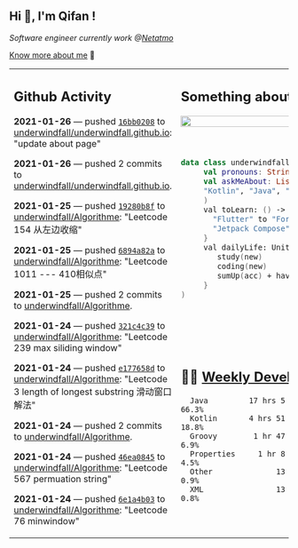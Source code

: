 <h2> Hi 👋, I'm Qifan ! </h2>
<p><em>Software engineer currently work @<a href="https://www.netatmo.com">Netatmo</a>
</em></p><p><a href="https://qifanyang.com/resume" target="_blank"> Know more about me</a> 🔭</p>
<table><tr><td valign="top" rowspan="2">

 ## Github Activity
 <!-- githubActivity starts -->
  **2021-01-26** — pushed [`16bb0208`](https://api.github.com/repos/underwindfall/underwindfall.github.io/commits/16bb02087ec0546f92589b9412ddea775f42e637) to [underwindfall/underwindfall.github.io](https://api.github.com/repos/underwindfall/underwindfall.github.io): "update about page"

  **2021-01-26** — pushed 2 commits to [underwindfall/underwindfall.github.io](https://api.github.com/repos/underwindfall/underwindfall.github.io).

  **2021-01-25** — pushed [`19280b8f`](https://api.github.com/repos/underwindfall/Algorithme/commits/19280b8fb6ccf81b6d61270bf9085d08d45490e8) to [underwindfall/Algorithme](https://api.github.com/repos/underwindfall/Algorithme): "Leetcode 154 从左边收缩"

  **2021-01-25** — pushed [`6894a82a`](https://api.github.com/repos/underwindfall/Algorithme/commits/6894a82a76f375f80490feaba67bfe10b3148b24) to [underwindfall/Algorithme](https://api.github.com/repos/underwindfall/Algorithme): "Leetcode 1011 --- 410相似点"

  **2021-01-25** — pushed 2 commits to [underwindfall/Algorithme](https://api.github.com/repos/underwindfall/Algorithme).

  **2021-01-24** — pushed [`321c4c39`](https://api.github.com/repos/underwindfall/Algorithme/commits/321c4c39239441c4eeb084940e4b3304cc3844e2) to [underwindfall/Algorithme](https://api.github.com/repos/underwindfall/Algorithme): "Leetcode 239 max siliding window"

  **2021-01-24** — pushed [`e177658d`](https://api.github.com/repos/underwindfall/Algorithme/commits/e177658d2dbe05c1782cc09010734aeac05fa24f) to [underwindfall/Algorithme](https://api.github.com/repos/underwindfall/Algorithme): "Leetcode 3 length of longest substring 滑动窗口解法"

  **2021-01-24** — pushed 2 commits to [underwindfall/Algorithme](https://api.github.com/repos/underwindfall/Algorithme).

  **2021-01-24** — pushed [`46ea0845`](https://api.github.com/repos/underwindfall/Algorithme/commits/46ea0845c612832204fdf7b703983ac5a5dc78dc) to [underwindfall/Algorithme](https://api.github.com/repos/underwindfall/Algorithme): "Leetcode 567 permuation string"

  **2021-01-24** — pushed [`6e1a4b03`](https://api.github.com/repos/underwindfall/Algorithme/commits/6e1a4b0306b8e4c3493ba19dc878fa7a538d7b85) to [underwindfall/Algorithme](https://api.github.com/repos/underwindfall/Algorithme): "Leetcode 76 minwindow"
 <!-- githubActivity ends -->
 </td><td valign="top">

 ## Something about me
 <!-- profile starts -->
 <a href="https://github.com/underwindfall" width="100%">
  <img src="https://github-readme-stats.vercel.app/api?username=underwindfall&show_icons=true&icon_color=805AD5&text_color=718096&bg_color=ffffff00&hide_title=true&include_all_commits=true&count_private=true&hide_border=true" width="100%"/>
 </a>
 <br/>
 <br/>
 <br/>
 
 ```kotlin
 data class underwindfall(
      val pronouns: String = "he|him",
      val askMeAbout: List<String> = listOf(
      "Kotlin", "Java", "Dart","Javascript", "Typescript"
      )
      val toLearn: () -> Unit = {
        "Flutter" to "For Fun",
        "Jetpack Compose" to "Future"
      }
      val dailyLife: Unit = (0..end).reduce { acc, new ->	
         study(new)	
         coding(new)	
         sumUp(acc) + haveFun(new)	
      }
 )
 ```
 <!-- profile ends -->
 </td></tr><tr><td valign="top">

 ## 🏊‍♂️ <a href="https://gist.github.com/underwindfall/377ee88ba1fabd1e93516e48ca9c61eb" target="_blank">Weekly Development Breakdown</a>
  <!-- codeTime starts -->
  ```text
    Java         17 hrs 5 mins  ■■■■■■■■■■■■■■■■■■■▥□□□□  66.3%
    Kotlin       4 hrs 51 mins  ■■■■■■■■□□□□□□□□□□□□□□□□  18.8%
    Groovy        1 hr 47 mins  ■■■■■◱□□□□□□□□□□□□□□□□□□   6.9%
    Properties     1 hr 8 mins  ■■■■▥□□□□□□□□□□□□□□□□□□□   4.5%
    Other              13 mins  ■■■▦□□□□□□□□□□□□□□□□□□□□   0.9%
    XML                13 mins  ■■■▦□□□□□□□□□□□□□□□□□□□□   0.8%
  ```
  <!-- codeTime starts -->
  </td></tr></table>
